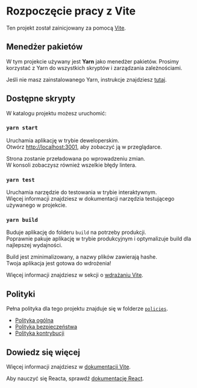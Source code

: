 # Rozpoczęcie pracy z Vite

Ten projekt został zainicjowany za pomocą [Vite](https://vitejs.dev/).

## Menedżer pakietów

W tym projekcie używany jest **Yarn** jako menedżer pakietów. Prosimy korzystać z Yarn do wszystkich skryptów i zarządzania zależnościami.

Jeśli nie masz zainstalowanego Yarn, instrukcje znajdziesz [tutaj](https://classic.yarnpkg.com/en/docs/install/).

## Dostępne skrypty

W katalogu projektu możesz uruchomić:

### `yarn start`

Uruchamia aplikację w trybie deweloperskim.\
Otwórz [http://localhost:3001](http://localhost:3001), aby zobaczyć ją w przeglądarce.

Strona zostanie przeładowana po wprowadzeniu zmian.\
W konsoli zobaczysz również wszelkie błędy lintera.

### `yarn test`

Uruchamia narzędzie do testowania w trybie interaktywnym.\
Więcej informacji znajdziesz w dokumentacji narzędzia testującego używanego w projekcie.

### `yarn build`

Buduje aplikację do folderu `build` na potrzeby produkcji.\
Poprawnie pakuje aplikację w trybie produkcyjnym i optymalizuje build dla najlepszej wydajności.

Build jest zminimalizowany, a nazwy plików zawierają hashe.\
Twoja aplikacja jest gotowa do wdrożenia!

Więcej informacji znajdziesz w sekcji o [wdrażaniu Vite](https://vitejs.dev/guide/static-deploy.html).


## Polityki

Pełna polityka dla tego projektu znajduje się w folderze [`policies`](../../policies).

- [Polityka ogólna](../../policies/general.md)
- [Polityka bezpieczeństwa](../../policies/security.md)
- [Polityka kontrybucji](../../policies/contributing.md)

## Dowiedz się więcej

Więcej informacji znajdziesz w [dokumentacji Vite](https://vitejs.dev/guide/).

Aby nauczyć się Reacta, sprawdź [dokumentację React](https://reactjs.org/).
